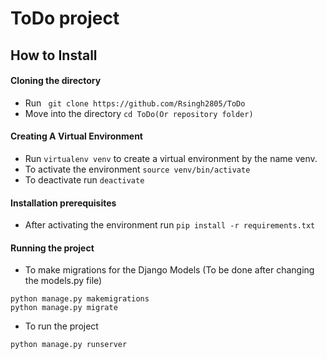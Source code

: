# ToDo project

## How to Install
#### Cloning the directory
* Run ``` git clone https://github.com/Rsingh2805/ToDo```
* Move into the directory ```cd ToDo(Or repository folder)```
#### Creating A Virtual Environment
* Run ```virtualenv venv``` to create a virtual environment by the name venv.
* To activate the environment ```source venv/bin/activate```
* To deactivate run ```deactivate```

#### Installation prerequisites
* After activating the environment run ```pip install -r requirements.txt```

#### Running the project
* To make migrations for the Django Models (To be done after changing the models.py file)
```
python manage.py makemigrations
python manage.py migrate
```

* To run the project
```
python manage.py runserver
```